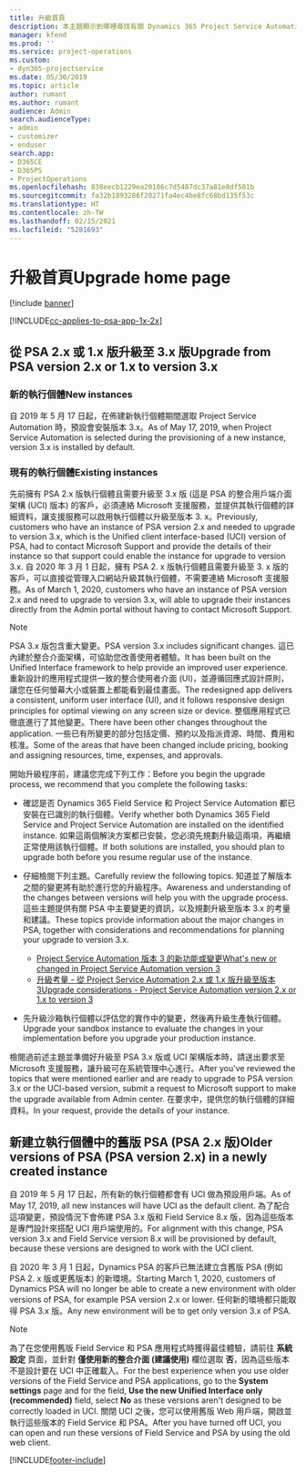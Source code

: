 ```yaml
---
title: 升級首頁
description: 本主題顯示到哪裡尋找有關 Dynamics 365 Project Service Automation 的新功能和其已變更功能的重要資訊，以及升級為最新版本的程序。
manager: kfend
ms.prod: ''
ms.service: project-operations
ms.custom:
- dyn365-projectservice
ms.date: 05/30/2019
ms.topic: article
author: rumant
ms.author: rumant
audience: Admin
search.audienceType:
- admin
- customizer
- enduser
search.app:
- D365CE
- D365PS
- ProjectOperations
ms.openlocfilehash: 838eecb1229ea20106c7d5487dc37a81e8df501b
ms.sourcegitcommit: fa32b1893286f20271fa4ec4be8fc68bd135f53c
ms.translationtype: HT
ms.contentlocale: zh-TW
ms.lasthandoff: 02/15/2021
ms.locfileid: "5281693"
---
```

# <a name="upgrade-home-page"></a><span data-ttu-id="f203e-103">升級首頁</span><span class="sxs-lookup"><span data-stu-id="f203e-103">Upgrade home page</span></span>

[!include [banner](../includes/psa-now-project-operations.md)]

[!INCLUDE[cc-applies-to-psa-app-1x-2x](../includes/cc-applies-to-psa-app-1x-2x.md)]

## <a name="upgrade-from-psa-version-2x-or-1x-to-version-3x"></a><span data-ttu-id="f203e-104">從 PSA 2.x 或 1.x 版升級至 3.x 版</span><span class="sxs-lookup"><span data-stu-id="f203e-104">Upgrade from PSA version 2.x or 1.x to version 3.x</span></span>

### <a name="new-instances"></a><span data-ttu-id="f203e-105">新的執行個體</span><span class="sxs-lookup"><span data-stu-id="f203e-105">New instances</span></span>

<span data-ttu-id="f203e-106">自 2019 年 5 月 17 日起，在佈建新執行個體期間選取 Project Service Automation 時，預設會安裝版本 3.x。</span><span class="sxs-lookup"><span data-stu-id="f203e-106">As of May 17, 2019, when Project Service Automation is selected during the provisioning of a new instance, version 3.x is installed by default.</span></span>

### <a name="existing-instances"></a><span data-ttu-id="f203e-107">現有的執行個體</span><span class="sxs-lookup"><span data-stu-id="f203e-107">Existing instances</span></span>

<span data-ttu-id="f203e-108">先前擁有 PSA 2.x 版執行個體且需要升級至 3.x 版 (這是 PSA 的整合用戶端介面架構 (UCI) 版本) 的客戶，必須連絡 Microsoft 支援服務，並提供其執行個體的詳細資料，讓支援服務可以啟用執行個體以升級至版本 3. x。</span><span class="sxs-lookup"><span data-stu-id="f203e-108">Previously, customers who have an instance of PSA version 2.x and needed to upgrade to version 3.x, which is the Unified client interface-based (UCI) version of PSA, had to contact Microsoft Support and provide the details of their instance so that support could enable the instance for upgrade to version 3.x.</span></span> <span data-ttu-id="f203e-109">自 2020 年 3 月 1 日起，擁有 PSA 2. x 版執行個體且需要升級至 3. x 版的客戶，可以直接從管理入口網站升級其執行個體，不需要連絡 Microsoft 支援服務。</span><span class="sxs-lookup"><span data-stu-id="f203e-109">As of March 1, 2020, customers who have an instance of PSA version 2.x and need to upgrade to version 3.x, will able to upgrade their instances directly from the Admin portal without having to contact Microsoft Support.</span></span>  

> [!NOTE]
> <span data-ttu-id="f203e-110">PSA 3.x 版包含重大變更。</span><span class="sxs-lookup"><span data-stu-id="f203e-110">PSA version 3.x includes significant changes.</span></span> <span data-ttu-id="f203e-111">這已內建於整合介面架構，可協助您改善使用者體驗。</span><span class="sxs-lookup"><span data-stu-id="f203e-111">It has been built on the Unified Interface framework to help provide an improved user experience.</span></span> <span data-ttu-id="f203e-112">重新設計的應用程式提供一致的整合使用者介面 (UI)，並遵循回應式設計原則，讓您在任何螢幕大小或裝置上都能看到最佳畫面。</span><span class="sxs-lookup"><span data-stu-id="f203e-112">The redesigned app delivers a consistent, uniform user interface (UI), and it follows responsive design principles for optimal viewing on any screen size or device.</span></span> <span data-ttu-id="f203e-113">整個應用程式已徹底進行了其他變更。</span><span class="sxs-lookup"><span data-stu-id="f203e-113">There have been other changes throughout the application.</span></span> <span data-ttu-id="f203e-114">一些已有所變更的部分包括定價、預約以及指派資源、時間、費用和核准。</span><span class="sxs-lookup"><span data-stu-id="f203e-114">Some of the areas that have been changed include pricing, booking and assigning resources, time, expenses, and approvals.</span></span>

<span data-ttu-id="f203e-115">開始升級程序前，建議您完成下列工作：</span><span class="sxs-lookup"><span data-stu-id="f203e-115">Before you begin the upgrade process, we recommend that you complete the following tasks:</span></span>

- <span data-ttu-id="f203e-116">確認是否 Dynamics 365 Field Service 和 Project Service Automation 都已安裝在已識別的執行個體。</span><span class="sxs-lookup"><span data-stu-id="f203e-116">Verify whether both Dynamics 365 Field Service and Project Service Automation are installed on the identified instance.</span></span> <span data-ttu-id="f203e-117">如果這兩個解決方案都已安裝，您必須先規劃升級這兩項，再繼續正常使用該執行個體。</span><span class="sxs-lookup"><span data-stu-id="f203e-117">If both solutions are installed, you should plan to upgrade both before you resume regular use of the instance.</span></span>
- <span data-ttu-id="f203e-118">仔細檢閱下列主題。</span><span class="sxs-lookup"><span data-stu-id="f203e-118">Carefully review the following topics.</span></span> <span data-ttu-id="f203e-119">知道並了解版本之間的變更將有助於進行您的升級程序。</span><span class="sxs-lookup"><span data-stu-id="f203e-119">Awareness and understanding of the changes between versions will help you with the upgrade process.</span></span> <span data-ttu-id="f203e-120">這些主題提供有關 PSA 中主要變更的資訊，以及規劃升級至版本 3.x 的考量和建議。</span><span class="sxs-lookup"><span data-stu-id="f203e-120">These topics provide information about the major changes in PSA, together with considerations and recommendations for planning your upgrade to version 3.x.</span></span>

    - [<span data-ttu-id="f203e-121">Project Service Automation 版本 3 的新功能或變更</span><span class="sxs-lookup"><span data-stu-id="f203e-121">What's new or changed in Project Service Automation version 3</span></span>](whats-new-changed-v3.md)
    - [<span data-ttu-id="f203e-122">升級考量 - 從 Project Service Automation 2.x 或 1.x 版升級至版本 3</span><span class="sxs-lookup"><span data-stu-id="f203e-122">Upgrade considerations - Project Service Automation version 2.x or 1.x to version 3</span></span>](upgrade-v3.md)

- <span data-ttu-id="f203e-123">先升級沙箱執行個體以評估您的實作中的變更，然後再升級生產執行個體。</span><span class="sxs-lookup"><span data-stu-id="f203e-123">Upgrade your sandbox instance to evaluate the changes in your implementation before you upgrade your production instance.</span></span>

<span data-ttu-id="f203e-124">檢閱過前述主題並準備好升級至 PSA 3.x 版或 UCI 架構版本時，請送出要求至 Microsoft 支援服務，讓升級可在系統管理中心進行。</span><span class="sxs-lookup"><span data-stu-id="f203e-124">After you've reviewed the topics that were mentioned earlier and are ready to upgrade to PSA version 3.x or the UCI-based version, submit a request to Microsoft support to make the upgrade available from Admin center.</span></span> <span data-ttu-id="f203e-125">在要求中，提供您的執行個體的詳細資料。</span><span class="sxs-lookup"><span data-stu-id="f203e-125">In your request, provide the details of your instance.</span></span>

## <a name="older-versions-of-psa-psa-version-2x-in-a-newly-created-instance"></a><span data-ttu-id="f203e-126">新建立執行個體中的舊版 PSA (PSA 2.x 版)</span><span class="sxs-lookup"><span data-stu-id="f203e-126">Older versions of PSA (PSA version 2.x) in a newly created instance</span></span>

<span data-ttu-id="f203e-127">自 2019 年 5 月 17 日起，所有新的執行個體都會有 UCI 做為預設用戶端。</span><span class="sxs-lookup"><span data-stu-id="f203e-127">As of May 17, 2019, all new instances will have UCI as the default client.</span></span> <span data-ttu-id="f203e-128">為了配合這項變更，預設情況下會佈建 PSA 3.x 版和 Field Service 8.x 版，因為這些版本是專門設計來搭配 UCI 用戶端使用的。</span><span class="sxs-lookup"><span data-stu-id="f203e-128">For alignment with this change, PSA version 3.x and Field Service version 8.x will be provisioned by default, because these versions are designed to work with the UCI client.</span></span>

<span data-ttu-id="f203e-129">自 2020 年 3 月 1 日起，Dynamics PSA 的客戶已無法建立含舊版 PSA (例如 PSA 2. x 版或更舊版本) 的新環境。</span><span class="sxs-lookup"><span data-stu-id="f203e-129">Starting March 1, 2020, customers of Dynamics PSA will no longer be able to create a new environment with older versions of PSA, for example PSA version 2.x or lower.</span></span> <span data-ttu-id="f203e-130">任何新的環境都只能取得 PSA 3.x 版。</span><span class="sxs-lookup"><span data-stu-id="f203e-130">Any new environment will be to get only version 3.x of PSA.</span></span>

> [!NOTE]
> <span data-ttu-id="f203e-131">為了在您使用舊版 Field Service 和 PSA 應用程式時獲得最佳體驗，請前往 **系統設定** 頁面，並針對 **僅使用新的整合介面 (建議使用)** 欄位選取 **否**，因為這些版本不是設計要在 UCI 中正確載入。</span><span class="sxs-lookup"><span data-stu-id="f203e-131">For the best experience when you use older versions of the Field Service and PSA applications, go to the **System settings** page and for the field, **Use the new Unified Interface only (recommended)** field, select **No** as these versions aren't designed to be correctly loaded in UCI.</span></span> <span data-ttu-id="f203e-132">關閉 UCI 之後，您可以使用舊版 Web 用戶端，開啟並執行這些版本的 Field Service 和 PSA。</span><span class="sxs-lookup"><span data-stu-id="f203e-132">After you have turned off UCI, you can open and run these versions of Field Service and PSA by using the old web client.</span></span> 


[!INCLUDE[footer-include](../includes/footer-banner.md)]